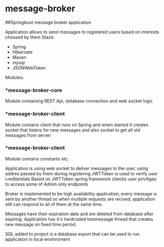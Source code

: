 # message-broker
##Springboot message broker application

Application allows to send messages to registered users based on interests choosed by them
Stack:
* Spring 
* Hibernate
* Maven
* mysql
* JSONWebToken

Modules:
### *message-broker-core
Module containing REST Api, database connection and web socket logic

### *message-broker-client
Module contains client that runs on Spring and when started it creates socket that listens for new messages and also socket to get all old messages from server

### *message-broker-client
Module contains constants etc.

Application is using web socket to deliver messages to the user, using addres passed by them during registering
JWTToken is used to verify user creditentials
Based on JWTToken spring framework checks user priviliges to access some of Admin only endpoints

Broker is implemented to be high availability application, every message is sent by another thread so when multiple requests are recived, application still can respond to all of them at the same time.

Messages have their expiration date and are deleted from database after expiring. 
Application has it's hardcoded testmessage thread that creates new message on fixed time period.


SQL added to project is a database export that can be used to run application in local envinroment
